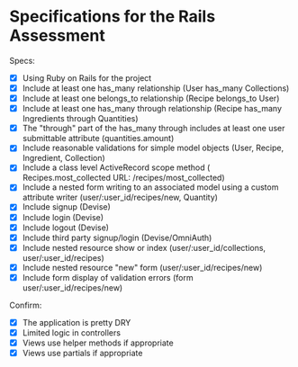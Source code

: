 # Specifications for the Rails Assessment

Specs:
- [x] Using Ruby on Rails for the project
- [x] Include at least one has_many relationship (User has_many Collections)
- [x] Include at least one belongs_to relationship (Recipe belongs_to User)
- [x] Include at least one has_many through relationship (Recipe has_many Ingredients through Quantities)
- [x] The "through" part of the has_many through includes at least one user submittable attribute (quantities.amount)
- [x] Include reasonable validations for simple model objects (User, Recipe, Ingredient, Collection)
- [x] Include a class level ActiveRecord scope method ( Recipes.most_collected URL: /recipes/most_collected)
- [x] Include a nested form writing to an associated model using a custom attribute writer (user/:user_id/recipes/new, Quantity)
- [x] Include signup (Devise)
- [x] Include login (Devise)
- [x] Include logout (Devise)
- [x] Include third party signup/login (Devise/OmniAuth)
- [x] Include nested resource show or index (user/:user_id/collections, user/:user_id/recipes)
- [x] Include nested resource "new" form (user/:user_id/recipes/new)
- [x] Include form display of validation errors (form user/:user_id/recipes/new)

Confirm:
- [x] The application is pretty DRY
- [x] Limited logic in controllers
- [x] Views use helper methods if appropriate
- [x] Views use partials if appropriate
